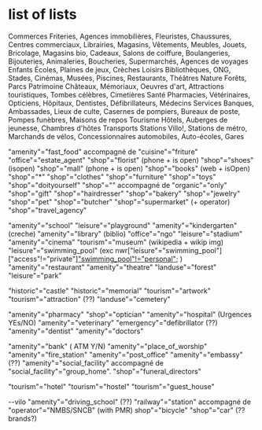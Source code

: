 # list of lists

Commerces Friteries, Agences immobilières, Fleuristes, Chaussures, Centres commerciaux, Librairies, Magasins, Vêtements, Meubles, Jouets, Bricolage, Magasins bio, Cadeaux, Salons de coiffure, Boulangeries, Bijouteries, Animaleries, Boucheries, Supermarchés, Agences de voyages Enfants Écoles, Plaines de jeux, Crèches Loisirs Bibliothèques, ONG, Stades, Cinémas, Musées, Piscines, Restaurants, Théâtres Nature Forêts, Parcs Patrimoine Châteaux, Mémoriaux, Oeuvres d'art, Attractions touristiques, Tombes célèbres, Cimetières Santé Pharmacies, Vétérinaires, Opticiens, Hôpitaux, Dentistes, Défibrillateurs, Médecins Services Banques, Ambassades, Lieux de culte, Casernes de pompiers, Bureaux de poste, Pompes funèbres, Maisons de repos Tourisme Hôtels, Auberges de jeunesse, Chambres d'hôtes Transports Stations Villo!, Stations de métro, Marchands de vélos, Concessionnaires automobiles, Auto-écoles, Gares

"amenity"="fast_food" accompagné de "cuisine"="friture"
"office"="estate_agent"
"shop"="florist" (phone + is open)
"shop"="shoes"(isopen)
"shop"="mall" (phone + is open)
"shop"="books" (web + isOpen)
"shop"="\*"
"shop"="clothes"
"shop"="furniture"
"shop"="toys"
"shop"="doityourself"
"shop"="" accompagné de "organic"="only"
"shop"="gift"
"shop"="hairdresser"
"shop"="bakery"
"shop"="jewelry"
"shop"="pet"
"shop"="butcher"
"shop"="supermarket" (+ operator)
"shop"="travel_agency"

"amenity"="school"
"leisure"="playground"
"amenity"="kindergarten" (creche)
"amenity"="library" (biblio)
"office"="ngo"
"leisure"="stadium"
"amenity"="cinema"
"tourism"="museum" (wikipedia + wikip img)
"leisure"="swimming_pool" (exc nwr["leisure"="swimming_pool"]["access"!="private"]["swimming_pool"!="personal"]({{bbox}}); )
"amenity"="restaurant"
"amenity"="theatre"
"landuse"="forest"
"leisure"="park"

"historic"="castle"
"historic"="memorial"
"tourism"="artwork"
"tourism"="attraction" (??)
"landuse"="cemetery"

"amenity"="pharmacy"
"shop"="optician"
"amenity"="hospital" (Urgences YEs/NO)
"amenity"="veterinary"
"emergency"="defibrillator (??)
"amenity"="dentist"
"amenity"="doctors"

"amenity"="bank" ( ATM Y/N)
"amenity"="place_of_worship"
"amenity"="fire_station"
"amenity"="post_office"
"amenity"="embassy" (??)
"amenity"="social_facility" accompagné de "social_facility"="group_home".
"shop"="funeral_directors"

"tourism"="hotel"
"tourism"="hostel"
"tourism"="guest_house"

--vilo
"amenity"="driving_school" (??)
"railway"="station" accompagné de "operator"="NMBS/SNCB" (with PMR)
shop"="bicycle"
"shop"="car" (?? brands?)
